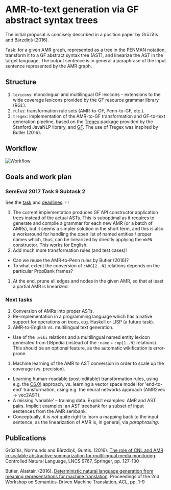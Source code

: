 # AMR-to-text generation via GF abstract syntax trees

The initial proposal is concisely described in a position paper by Grūzītis and Bārzdiņš (2016).

Task: for a given AMR graph, represented as a tree in the PENMAN notation, transform it to a GF abstract syntax tree (AST), and linearize the AST in the target language. The output sentence is in general a paraphrase of the input sentence represented by the AMR graph.


## Structure

1. `lexicons`: monolingual and multilingual GF lexicons &ndash; extensions to the wide coverage lexicons provided by the GF resource grammar library (RGL).
1. `rules`: transformation rule sets (AMR-to-GF, Penn-to-GF, etc.).
1. `tregex`: implementation of the AMR-to-GF transformation and GF-to-text generation pipeline, based on the [Tregex](http://nlp.stanford.edu/software/tregex.html) package provided by the Stanford JavaNLP library, and [GF](http://www.grammaticalframework.org/). The use of Tregex was inspired by Butler (2016).


## Workflow

![Workflow](workflow.png)


## Goals and work plan

### SemEval 2017 Task 9 Subtask 2

See the [task](http://alt.qcri.org/semeval2017/task9/) and [deadlines](http://alt.qcri.org/semeval2017/task9/index.php?id=important-dates). `!!`

1. The current implementation produces GF API constructor application trees instead of the actual ASTs. This is suboptimal as it requires to generate and compile a grammar for each new AMR (or a batch of AMRs), but it seems a simpler solution in the short term, and this is also a workaround for handling the open list of named entities / proper names which, thus, can be linearized by directly applying the `mkPN` constructor. This works for English.
1. Add much more transformation rules (and test cases)!
  * Can we reuse the AMR-to-Penn rules by Butler (2016)?
  * To what extent the conversion of `:ARG[2..N]` relations depends on the particular PropBank frames?
1. At the end, prune all edges and nodes in the given AMR, so that at least a partial AMR is linearized.

### Next tasks

1. Conversion of AMRs into proper ASTs.
1. Re-implementation in a programming language which has a native support for operations on trees, e.g. Haskell or LISP (a future task).
1. AMR-to-English vs. multilingual text generation.
  * Use of the `:wiki` relations and a multilingual named entity lexicon generated from DBpedia (instead of the `:name` + `:op[1..N]` relations). This should be an optional feature, as the automatic wikification is error-prone.
1. Machine learning of the AMR to AST conversion in order to scale up the coverage (vs. precision).
  * Learning human-readable (post-editable) transformation rules, using e.g. the [C6.0](http://c60.ailab.lv/)) approach, vs. learning a vector space model for 'end-to-end' transformation, using e.g. the neural networks approach (AMR2vec &rarr; vec2AST).
  * A missing 'variable' &ndash; training data. Explicit examples: AMR and AST pairs. Implicit examples: an AST treebank for a subset of input sentences from the AMR sembank.
  * Conceptually, it is *not* quite right to learn a mapping back to the input sentence, as the linearization of AMR is, in general, via *paraphrasing*.

## Publications

Grūzītis, Normunds and Bārzdiņš, Guntis. (2016). [The role of CNL and AMR in scalable abstractive summarization for multilingual media monitoring](http://arxiv.org/abs/1606.05994). Controlled Natural Language, LNCS 9767, Springer, pp. 127-130

Butler, Alastair. (2016). [Deterministic natural language generation from meaning representations for machine translation](http://aclweb.org/anthology/W/W16/W16-0601.pdf). Proceedings of the 2nd Workshop on Semantics-Driven Machine Translation, ACL, pp. 1-9
